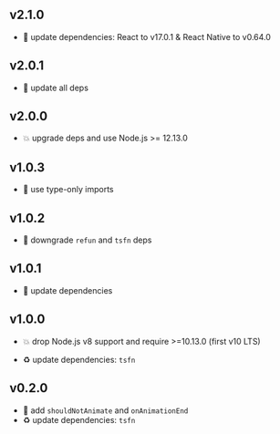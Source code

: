 ## v2.1.0

* 🌱 update dependencies: React to v17.0.1 & React Native to v0.64.0

## v2.0.1

* 🐞 update all deps

## v2.0.0

* 💥 upgrade deps and use Node.js >= 12.13.0

## v1.0.3

* 🐞 use type-only imports

## v1.0.2

* 🐞 downgrade `refun` and `tsfn` deps

## v1.0.1

* 🐞 update dependencies

## v1.0.0

* 💥 drop Node.js v8 support and require >=10.13.0 (first v10 LTS)

* ♻️ update dependencies: `tsfn`

## v0.2.0

* 🌱 add `shouldNotAnimate` and `onAnimationEnd`
* ♻️ update dependencies: `tsfn`
